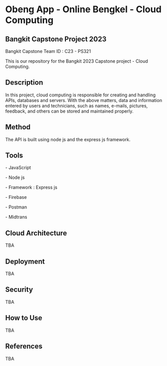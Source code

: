 <h1>Obeng App - Online Bengkel - Cloud Computing</h1>

<h2>Bangkit Capstone Project 2023</h2>
<p>Bangkit Capstone Team ID : C23 - PS321</p>
<p>This is our repository for the Bangkit 2023 Capstone project - Cloud Computing.</p>

<h2>Description</h2>
<p>In this project, cloud computing is responsible for creating and handling APIs, databases and servers. With the above matters, data and information entered by users and technicians, such as names, e-mails, pictures, feedback, and others can be stored and maintained properly.</p>

<h2>Method</h2>
<p>The API is built using node js and the express js framework.</p>

<h2>Tools</h2>
<p>- JavaScript</p>
<p>- Node js</p>
<p>- Framework : Express js</p>
<p>- Firebase</p>
<p>- Postman</p>
<p>- Midtrans</p>

<h2>Cloud Architecture</h2>
<p>TBA</p>

<h2>Deployment</h2>
<p>TBA</p>

<h2>Security</h2>
<p>TBA</p>

<h2>How to Use</h2>
<p>TBA</p>

<h2>References</h2>
<p>TBA</p>
